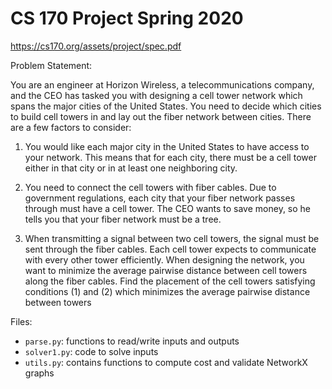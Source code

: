 # CS 170 Project Spring 2020

https://cs170.org/assets/project/spec.pdf

Problem Statement:

You are an engineer at Horizon Wireless, a telecommunications company, and the CEO has tasked you with designing
a cell tower network which spans the major cities of the United States. You need to decide which cities to build cell
towers in and lay out the fiber network between cities. There are a few factors to consider:

  1. You would like each major city in the United States to have access to your network. This means that for each
  city, there must be a cell tower either in that city or in at least one neighboring city.
  
  2. You need to connect the cell towers with fiber cables. Due to government regulations, each city that your fiber
  network passes through must have a cell tower. The CEO wants to save money, so he tells you that your fiber
  network must be a tree.
  
  3. When transmitting a signal between two cell towers, the signal must be sent through the fiber cables. Each cell
  tower expects to communicate with every other tower efficiently. When designing the network, you want to
  minimize the average pairwise distance between cell towers along the fiber cables.
  Find the placement of the cell towers satisfying conditions (1) and (2) which minimizes the average pairwise distance
  between towers

Files:
- `parse.py`: functions to read/write inputs and outputs
- `solver1.py`: code to solve inputs
- `utils.py`: contains functions to compute cost and validate NetworkX graphs
